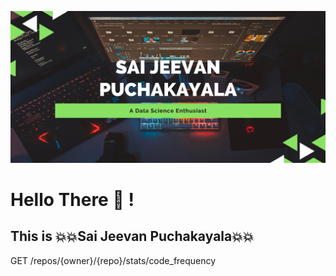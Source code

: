![Name](Profile1.png)
# Hello There :wave: !
## This is :boom::boom:Sai Jeevan Puchakayala:boom::boom:
GET /repos/{owner}/{repo}/stats/code_frequency
